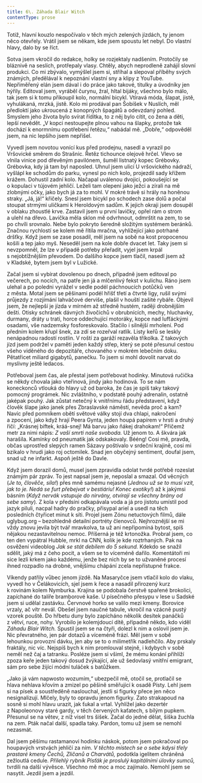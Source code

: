 ```yaml
---
title: 6\. Záhada Blair Witch
contentType: prose
---
```


  

Totiž, hlavní kouzlo nespočívalo v těch mých zelených jízdách, ty jenom něco otevřely. Vrátil jsem se někam, kde jsem spoustu let nebyl. Do vlastní hlavy, dalo by se říct.

Sotva jsem vkročil do redakce, holky se rozjektaly nadšením. Protočily se bláznivě na seslích, protřepaly vlasy. Chtěly, abych neprodleně zahájil slovní produkci. Co mi zbývalo, vymýšlel jsem si, stříhal a slepoval příběhy svých známých, předělával k nepoznání vlastní sny a klipy z YouTube. Nepřiměřený elán jsem dával i do práce jako takové, titulky a úvodníky jen hýřily. Editoval jsem, vyráběl čurynu, žral, hltal bijáky, všechno bylo málo, tak jsem si k tomu přikoupil kolo, normální bicykl. Vtíravá móda, šlapat, jistě, vyhulákaná, mrzká, jistě. Kolo mi prodával pan Šobíšek v Nuslích, měl předloktí jako ukroucená z konopných špagátů a odevzdaný pohled. Smyslem jeho života bylo svírat řídítka, to z něj bylo cítit, co žena a děti, lepší nevědět. „V kopci nestoupejte plnou vahou na šlapky, protože tak dochází k enormnímu opotřebení řetězu,“ nabádal mě. „Dobře,“ odpověděl jsem, na nic lepšího jsem nepřišel.

Vyvedl jsem novotou vonící kus před prodejnu, nasedl a vyrazil po Vršovické směrem do Strašnic. Řetěz tichounce olejově hrčel. Vlevo se vlnila vinice pod dřevěným pavilónem, šuměl listnatý kopec Grébovky. Grébovka, kdy já tam byl naposled. Uhnul jsem ulicí U vršovického nádraží, vyšlápl ke schodům do parku, vynesl po nich kolo, projezdil sady křížem krážem. Dohustil zadní kolo. Načapal uválenou dvojici, pokoušející se o kopulaci v tújovém jehličí. Leželi tam olepení jako ježci a zírali na mě zlobnými očky, jako bych já za to mohl. V mokré trávě si hrály na honěnou straky. „Já, já!“ křičely. Snesl jsem bicykl po schodech zase dolů a počal stoupat strmými uličkami k Heroldovým sadům. K jejich okraji jsem dosupěl v oblaku zhoustlé krve. Zastavil jsem u první lavičky, opřel rám o strom a ulehl na dřevo. Lavička měla sklon mě odvrhnout, odmrštit na zem, to se po chvíli srovnalo. Nebe bylo pokryto šeredně složitým systémem beránků. Značnou rychlostí se kolem mě řítila mračna, vyhlížející jako potrhané dršťky. Když jsem se zase posadil, měl jsem na sobě na kost propocenou košili a tep jako myš. Neseděl jsem na kole dobře dvacet let. Taky jsem si nevzpomněl, že lze v případě potřeby přeřadit, vyjel jsem krpál s nejobtížnějším převodem. Do dalšího kopce jsem tlačil, nasedl jsem až v Kladské, bytem jsem byl v Lužické.

Začal jsem si vybírat dovolenou po dnech, případně jsem editoval po večerech, po nocích, na patře jen já a mlčenlivý fekst v kulichu. Ráno jsem ulehal a po poledni vyrážel v sedle podél páchnoucích potůčků ven z města. Motal jsem se pěšinami podél hřišť třetí a čtvrté ligy, rušil svými průjezdy z rozjímání lahváčové derviše, plašil v houští zašité rybáře. Objevil jsem, že nejlepší je jízda v mírném až středně hustém, raději drobnějším dešti. Otisky schránek dávných živočichů v obrubnících, mechy, hluchavky, durmany, dráty u trati, horce oddechující motoráky, kopce nad lufťáckými osadami, vše nadzemsky fosforeskovalo. Stačilo i silnější mrholení. Pod předním kolem křupl šnek, za zdí se rozeřval ratlík. Listy keřů se leskly nenápadnou radostí rostlin. V roští za garáží rezavěla tříkolka. Z takových jízd jsem podržel v paměti jeden každý střep, který se poté přesunul cestou všeho viděného do depozitáře, chovaného v mokrém lebečním doku. Pětatřicet miliard gigabytů, panečku. To jsem si mohl dovolit narvat do myslivny ještě ledacos.

Potřeboval jsem čas, ale přestal jsem potřebovat hodinky. Minu­tová ručička se někdy chovala jako vteřinová, jindy jako hodinová. To se nám koneckonců vtlouká do hlavy už od baroka, že čas je spíš taky takový pomocný prográmek. Nic zvláštního, v podstatě pouhý adrenalin, ostatně jaképak pouhý. Jak zůstat netečný k vnitřnímu řádu představení, když člověk šlape jako janek přes Zbraslavské náměstí, nevěda proč a kam? Navíc před pomníkem obětí světové války stojí dva chlapi, nakročení a zpocení, jako když hrají Peera Gynta, jeden houpá papírem v hrsti a druhý řičí: „Krásnej biftek, kráá-snej! Má barvu jako ňákej drahokam!“ Přičemž metr za nimi nápis: _Z vaší smrti naše svoboda._ Už jenom to. A škvára jak harašila. Kamínky od pneumatik jak odskakovaly. Bééng! Cosi mě, pravda, občas uprostřed slepých ramen Sázavy poštívalo v srdeční krajině, cosi mi bzikalo v hrudi jako roj octomilek. Snad jen obyčejný sentiment, doufal jsem, snad už ne infarkt. Aspoň ještě do Davle.

Když jsem dorazil domů, musel jsem zpravidla odolat tvrdé potřebě rozeslat známým pár zpráv. To jest napsal jsem je, neposlal a smazal. Od věcných (_Je_ _to, člověče, síla!_) přes mně samému nejasné (_Jednou už se to musí vzít, jak to je. Nedá se furt přebejvat v bestiáriu! Konec exotiky!_) až k jakýmsi básním (_Když nervák vstupuje do nirvány, otvírají se všechny brány od sebe samy_)_._ Z kola v předsíni odkapávala voda a já pro jistotu umístil pod jazyk piluli, nacpal hadry do pračky, přisypal ariel a usedl na těch posledních čtyřicet minut k síti. Projel jsem Zónu netuctových filmů, dále uglybug.org – bezohledně detailní portréty členovců. Nejhroznější se mi vždy znovu jevila být tvář mravkolva, ta už ani nepřipomíná bytost, spíš nějakou nezastavitelnou nemoc. Příšerná je též krtonožka. Probral jsem, co ten den vypátral Hubble, mrkl na CNN, kolik je kde roztrhaných. Pak na osvěžení videoblog _Jak se stát debilem do_ _5 sekund._ Kdekdo se snažil sdělit, jaký má z čeho pocit, a všem se to víceméně dařilo. Komentátoři mi sice lezli krkem jako každému, jenže bez nich by se to užvaněné procesí ihned rozpadlo na drobné, vnějšímu chápání zcela nepřístupné frakce.

Víkendy patřily vůbec jenom jízdě. Na Masaryčce jsem vtlačil kolo do vlaku, vyvedl ho v Čelákovicích, sjel jsem k řece a nasadil přirozený kurz k rovinám kolem Nymburka. Krajina se podobala čerstvě spařené brokolici, zapíchané do talíře bramborové kaše. U písečného přesypu v lese u Sadské jsem si udělal zastávku. Červnové horko se valilo mezi kmeny. Borovice vrzaly, ač vítr nevál. Obešel jsem naučné tabule, vkročil na vzácně pustý vzorek pouště. Do hřbetu duny bylo zapícháno několik desítek panáčků z větví, ruce, nohy. Vyrobilo je kolemjdoucí dítě, případně někdo, kdo viděl _Záhadu Blair Witch._ Spustil jsem se na čtyři, dolezl k nim a oslovil jsem je. Nic převratného, jen pár dotazů a víceméně frází. Měl jsem v sobě lehounkou provozní dávku, jen aby se to o milimetřík nadlehčilo. Aby prskaly fraktály, nic víc. Nejspíš bych k nim promlouval stejně, i kdybych v sobě neměl než čaj a tatranku. Posléze jsem si všiml, že mému konání přihlíží zpoza keře jeden takový dosud žvýkající, ale už šedovlasý vnitřní emigrant, sám pro sebe žijící módní tuláček s batůžkem.

„Jako já vám napwosto wozumím,“ ubezpečil mě, otočil se, protlačil se hlava nehlava křovím a zmizel po pěšině směřující k osadě Písty. Lehl jsem si na písek a soustředěně naslouchal, jestli si figurky přece jen něco nesignalizují. Mlčely, byly to opravdu jenom figurky. Zato strakapoud na sosně si mohl hlavu urazit, jak ťukal a vrtal. Vyhlížel jako dezertér z Napoleonovy staré gardy, v těch červených kaťatech, s bílým pupkem. Přesunul se na větev, z níž visel trs šišek. Začal do jedné dělat, šiška žuchla na zem. Pták načal další, spadla taky. Pardon, tomu už jsem se nemohl nezasmát.

Dal jsem pěšímu rastamanovi hodinku náskok, potom jsem pokračoval po houpavých vrstvách jehličí za ním. _V těchto místech se o sebe kdysi třely prastaré kmeny Čechů, Zličanů a Charvátů,_ podotkla igelitem chráněná zežloutlá cedule. _Přilehlý rybník Písťák je proslulý kapitálními úlovky sumců,_ tvrdili na další vývěsce. Všechno mě moc a moc zajímalo. Nemohl jsem se nasytit. Jezdil jsem a jezdil.
